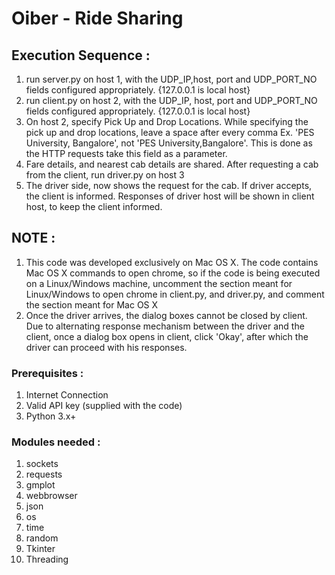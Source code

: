 # Oiber - Ride Sharing 
## Execution Sequence :
1. run server.py on host 1, with the UDP_IP,host, port and UDP_PORT_NO fields configured appropriately. {127.0.0.1 is local host}
2. run client.py on host 2, with the UDP_IP, host, port and UDP_PORT_NO fields configured appropriately. {127.0.0.1 is local host}
3. On host 2, specify Pick Up and Drop Locations. While specifying the pick up and drop locations, leave a space after every comma Ex. 'PES University, Bangalore', not 'PES University,Bangalore'. This is done as the HTTP requests take this field as a parameter.
4. Fare details, and nearest cab details are shared. After requesting a cab from the client, run driver.py on host 3
5. The driver side, now shows the request for the cab. If driver accepts, the client is informed. Responses of driver host will be shown in client host, to keep the client informed. 

## NOTE : 

1. This code was developed exclusively on Mac OS X. The code contains Mac OS X commands to open chrome, so if the code is being executed on a Linux/Windows machine, uncomment the section meant for Linux/Windows to open chrome in client.py, and driver.py, and comment the section meant for Mac OS X
2. Once the driver arrives, the dialog boxes cannot be closed by client. Due to alternating response mechanism between the driver and the client, once a dialog box opens in client, click 'Okay', after which the driver can proceed with his responses. 


### Prerequisites :
1. Internet Connection
2. Valid API key (supplied with the code)
3. Python 3.x+

### Modules needed :
1. sockets
2. requests
3. gmplot
4. webbrowser
5. json
6. os
7. time
8. random
9. Tkinter
10. Threading
